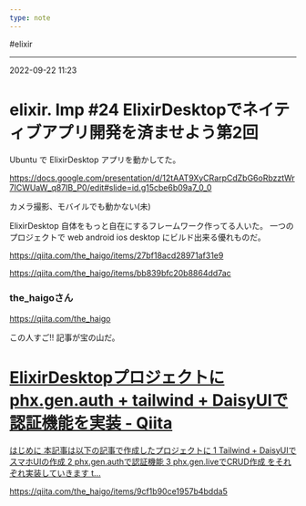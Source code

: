 ```yaml
---
type: note
---
```


#elixir 

---
2022-09-22  11:23

# elixir. Imp #24 ElixirDesktopでネイティブアプリ開発を済ませよう第2回

Ubuntu で ElixirDesktop アプリを動かしてた。

https://docs.google.com/presentation/d/12tAAT9XyCRarpCdZbG6oRbzztWr7ICWUaW_q87IB_P0/edit#slide=id.g15cbe6b09a7_0_0


カメラ撮影、モバイルでも動かない(未)

ElixirDesktop 自体をもっと自在にするフレームワーク作ってる人いた。
一つのプロジェクトで web android ios desktop にビルド出来る優れものだ。

https://qiita.com/the_haigo/items/27bf18acd28971af31e9

https://qiita.com/the_haigo/items/bb839bfc20b8864dd7ac


### the_haigoさん
https://qiita.com/the_haigo

この人すご!!
記事が宝の山だ。



<div class="rich-link-card-container"><a class="rich-link-card" href="https://qiita.com/the_haigo/items/9cf1b90ce1957b4bdda5" target="_blank">
	<div class="rich-link-image-container">
		<div class="rich-link-image" style="background-image: url('https://qiita-user-contents.imgix.net/https%3A%2F%2Fcdn.qiita.com%2Fassets%2Fpublic%2Farticle-ogp-background-9f5428127621718a910c8b63951390ad.png?ixlib=rb-4.0.0&w=1200&mark64=aHR0cHM6Ly9xaWl0YS11c2VyLWNvbnRlbnRzLmltZ2l4Lm5ldC9-dGV4dD9peGxpYj1yYi00LjAuMCZ3PTkxNiZ0eHQ9RWxpeGlyRGVza3RvcCVFMyU4MyU5NyVFMyU4MyVBRCVFMyU4MiVCOCVFMyU4MiVBNyVFMyU4MiVBRiVFMyU4MyU4OCVFMyU4MSVBQnBoeC5nZW4uYXV0aCUyMCUyQiUyMHRhaWx3aW5kJTIwJTJCJTIwRGFpc3lVSSVFMyU4MSVBNyVFOCVBQSU4RCVFOCVBOCVCQyVFNiVBOSU5RiVFOCU4MyVCRCVFMyU4MiU5MiVFNSVBRSU5RiVFOCVBMyU4NSZ0eHQtY29sb3I9JTIzMjEyMTIxJnR4dC1mb250PUhpcmFnaW5vJTIwU2FucyUyMFc2JnR4dC1zaXplPTU2JnR4dC1jbGlwPWVsbGlwc2lzJnR4dC1hbGlnbj1sZWZ0JTJDdG9wJnM9NzM3MjUzM2JiYWJkOWY3NjkwZmVmMWIyMTE1NzBhMDY&mark-x=142&mark-y=112&blend64=aHR0cHM6Ly9xaWl0YS11c2VyLWNvbnRlbnRzLmltZ2l4Lm5ldC9-dGV4dD9peGxpYj1yYi00LjAuMCZ3PTYxNiZ0eHQ9JTQwdGhlX2hhaWdvJnR4dC1jb2xvcj0lMjMyMTIxMjEmdHh0LWZvbnQ9SGlyYWdpbm8lMjBTYW5zJTIwVzYmdHh0LXNpemU9MzYmdHh0LWFsaWduPWxlZnQlMkN0b3Amcz0zNzE4MDQxNmZiNjNkOGNiYmI5ODNkNmUxMjczMDVjMw&blend-x=142&blend-y=491&blend-mode=normal&s=ad6deed9b22c58c1563dc5a056cf5d70')">
	</div>
	</div>
	<div class="rich-link-card-text">
		<h1 class="rich-link-card-title">ElixirDesktopプロジェクトにphx.gen.auth + tailwind + DaisyUIで認証機能を実装 - Qiita</h1>
		<p class="rich-link-card-description">
		はじめに 本記事は以下の記事で作成したプロジェクトに 1 Tailwind + DaisyUIでスマホUIの作成 2 phx.gen.authで認証機能 3 phx.gen.liveでCRUD作成 をそれぞれ実装していきます t...
		</p>
		<p class="rich-link-href">
		https://qiita.com/the_haigo/items/9cf1b90ce1957b4bdda5
		</p>
	</div>
</a></div>


